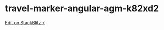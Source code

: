 # travel-marker-angular-agm-k82xd2

[Edit on StackBlitz ⚡️](https://stackblitz.com/edit/travel-marker-angular-agm-k82xd2)